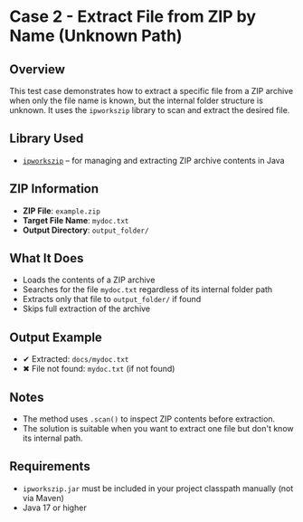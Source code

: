 # Case 2 - Extract File from ZIP by Name (Unknown Path)

## Overview
This test case demonstrates how to extract a specific file from a ZIP archive when only the file name is known, but the internal folder structure is unknown. It uses the `ipworkszip` library to scan and extract the desired file.

## Library Used
- [`ipworkszip`](https://www.nsoftware.com/ipworkszip/) – for managing and extracting ZIP archive contents in Java

## ZIP Information
- **ZIP File**: `example.zip`
- **Target File Name**: `mydoc.txt`
- **Output Directory**: `output_folder/`

## What It Does
- Loads the contents of a ZIP archive
- Searches for the file `mydoc.txt` regardless of its internal folder path
- Extracts only that file to `output_folder/` if found
- Skips full extraction of the archive

## Output Example
- ✔ Extracted: `docs/mydoc.txt`
- ✖ File not found: `mydoc.txt` (if not found)

## Notes
- The method uses `.scan()` to inspect ZIP contents before extraction.
- The solution is suitable when you want to extract one file but don't know its internal path.

## Requirements
- `ipworkszip.jar` must be included in your project classpath manually (not via Maven)
- Java 17 or higher
